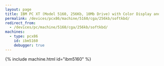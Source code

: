 ```yaml
---
layout: page
title: IBM PC XT (Model 5160, 256Kb, 10Mb Drive) with Color Display and Soft Keyboard
permalink: /devices/pcx86/machine/5160/cga/256kb/softkbd/
redirect_from:
  - /devices/pc/machine/5160/cga/256kb/softkbd/
machines:
  - type: pcx86
    id: ibm5160
    debugger: true
---
```


{% include machine.html id="ibm5160" %}
